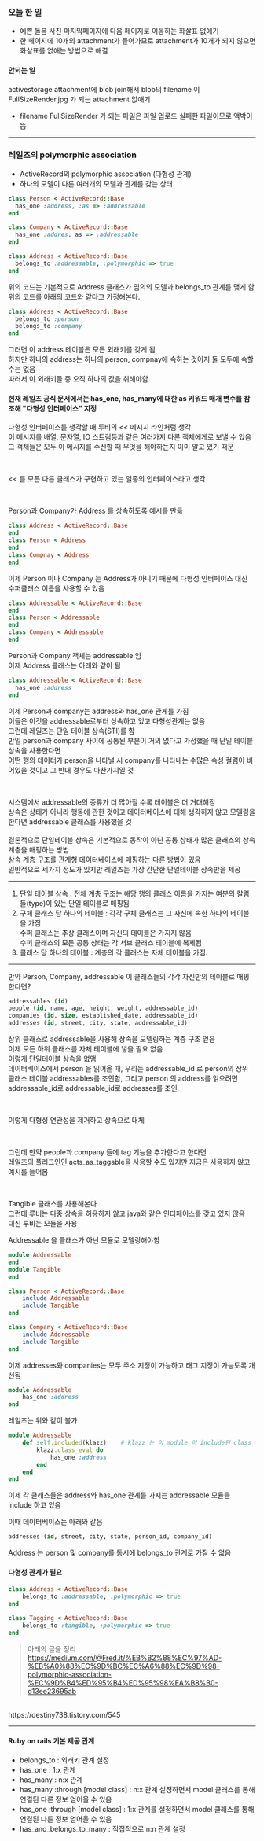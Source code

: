 ### 오늘 한 일 
- 예쁜 돌봄 사진 마지막페이지에 다음 페이지로 이동하는 화살표 없애기 
- 한 페이지에 10개의 attachment가 들어가므로 attachment가 10개가 되지 않으면 화살표를 없애는 방법으로 해결 

#### 안되는 일 
activestorage attachment에 blob join해서 blob의 filename 이 FullSizeRender.jpg 가 되는 attachment 없애기 
- filename FullSizeRender 가 되는 파일은 파일 업로드 실패한 파일이므로 액박이 뜸 

________



###  레일즈의 polymorphic association
- ActiveRecord의 polymorphic association (다형성 관계)
- 하나의 모델이 다른 여러개의 모델과 관계를 갖는 상태 

```ruby
class Person < ActiveRecord::Base
  has_one :address, :as => :addressable
end

class Company < ActiveRecord::Base
  has_one :addres, as => :addressable
end

class Address < ActiveRecord::Base
  belongs_to :addressable, :polymorphic => true
end

```
위의 코드는 기본적으로 Address 클래스가 임의의 모델과 belongs_to 관계를 맺게 함 <br>
위의 코드를 아래의 코드와 같다고 가정해본다. 

```ruby
class Address < ActiveRecord::Base
  belongs_to :person
  belongs_to :company 
end
```
그러면 이 address 테이블은 모든 외래키를 갖게 됨 <br>
하지만 하나의 address는 하나의 person, compnay에 속하는 것이지 둘 모두에 속할수는 없음 <br>
따러서 이 외래키들 중 오직 하나의 값을 취해야함 

#### 현재 레일즈 공식 문서에서는 has_one, has_many에 대한 as 키워드 매개 변수를 참조해 "다형성 인터페이스" 지정 

다형성 인터페이스를 생각할 때 루비의 << 메시지 라인처럼 생각 <br>
이 메시지를 배열, 문자열, IO 스트림등과 같은 여러가지 다른 객체에게로 보낼 수 있음<br>
그 객체들은 모두 이 메시지를 수신할 때 무엇을 해야하는지 이미 알고 있기 때문 <br>

<br>

<< 를 모든 다른 클래스가 구현하고 있는 일종의 인터페이스라고 생각 

<br>

Person과 Company가 Address 를 상속하도록 예시를 만듦 
```ruby
class Address < ActiveRecord::Base
end
class Person < Address
end
class Compnay < Address 
end
```

이제 Person 이나 Company 는 Address가 아니기 때문에 다형성 인터페이스 대신 수퍼클래스 이름을 사용할 수 있음

```ruby
class Addressable < ActiveRecord::Base
end
class Person < Addressable
end
class Company < Addressable
end
```

Person과 Company 객체는 addressable 임 <br>
이제 Address 클래스는 아래와 같이 됨

```ruby
class Addressable < ActiveRecord::Base
  has_one :address
end
```
이제 Person과 company는 address와 has_one 관게를 가짐 <br>
이들은 이것을 addressable로부터 상속하고 있고 다형성관계는 없음 
<br>
그런데 레일즈는 단일 테이블 상속(STI)를 함 <br>
만일 person과 company 사이에 공통된 부분이 거의 없다고 가정했을 때 단일 테이블 상속을 사용한다면 <br>
어떤 행의 데이터가 person을 나타낼 시 company를 나타내는 수많은 속성 컬럼이 비어있을 것이고 그 반대 경우도 마찬가지일 것 <br>

<br>

시스템에서 addressable의 종류가 더 많아질 수록 테이블은 더 거대해짐 <br>
상속은 상태가 아니라 행동에 관한 것이고 데이터베이스에 대해 생각하지 않고 모델링을 한다면 addressable 클래스를 사용했을 것 <br>
<br>
결론적으로 단일테이블 상속은 기본적으로 동작이 아닌 공통 상태가 많은 클래스의 상속 계층을 매핑하는 방법 
<br>
상속 계층 구조를 관계형 데이터베이스에 매핑하는 다른 방법이 있음 <br>
일반적으로 세가지 정도가 있지만 레일즈는 가장 간단한 단일테이블 상속만을 제공
_____

1. 단일 테이블 상속 : 전체 계층 구조는 해당 행의 클래스 이름을 가지는 여분의 칼럼들(type)이 있는 단일 테이블로 매핑됨
2. 구체 클래스 당 하나의 테이블 : 각각 구체 클래스는 그 자신에 속한 하나의 테이블을 가짐 <br>
                           수퍼 클래스는 추상 클래스이며 자신의 테이블은 가지지 않음 <br>
                           수퍼 클래스의 모든 공통 상태는 각 서브 클래스 테이블에 복제됨 
3. 클래스 당 하나의 테이블 : 계층의 각 클래스는 자체 테이블을 가짐. 

_____


만약 Person, Company, addressable 이 클래스들의 각각 자신만의 테이블로 매핑한다면? 
```sql 
addressables (id)
people (id, name, age, height, weight, addressable_id)
companies (id, size, established_date, addressable_id)
addresses (id, street, city, state, addressable_id)
```
상위 클래스로 addressable을 사용해 상속을 모델링하는 계층 구조 얻음 <br>
이제 모든 하위 클래스를 자체 테이블에 넣을 필요 없음 <br>
이렇게 단일테이블 상속을 없앰 <br>
데이터베이스에서 person 을 읽어올 때, 우리는 addressable_id 로 person의 상위 클래스 테이블 addressables를 조인함, 그리고 person 의 address를 읽으려면 addressable_id로 addressable_id로 addresses를 조인 <br>

<br>

이렇게 다형성 연관성을 제거하고 상속으로 대체 <br>

<br>

그런데 만약 people과 company 들에 tag 기능을 추가한다고 한다면 <br>
레일즈의 플러그인인 acts_as_taggable을 사용할 수도 있지만 지금은 사용하지 않고 예시를 들어봄 <br>


<br>

Tangible 클래스를 사용해본다 <br>
그런데 루비는 다중 상속을 허용하지 않고 java와 같은 인터페이스를 갖고 있지 않음 <br>
대신 루비는 모듈을 사용 <br>

Addressable 을 클래스가 아닌 모듈로 모델링해야함 <br>

```ruby
module Addressable
end
module Tangible
end 

class Person < ActiveRecord::Base
	include Addressable
	include Tangible
end 

class Company < ActiveRecord::Base
	include Addressable
	include Tangible
end 
```
이제 addresses와 companies는 모두 주소 지정이 가능하고 태그 지정이 가능토록 개선됨 <br>

```ruby
module Addressable
	has_one :address
end
```
레일즈는 위와 같이 불가 

```ruby
module Addressable
	def self.included(klazz)	# klazz 는 이 module 이 include된 class 객체 
		klazz.class_eval do 
			has_one :address		
		end
	end
end
```

이제 각 클래스들은 address와 has_one 관계를 가지는 addressable 모듈을 include 하고 있음  <br>

이때 데이터베이스는 아래와 같음 

```sql
addresses (id, street, city, state, person_id, company_id)
```
Address 는 person 및 company를 동시에 belongs_to 관계로 가질 수 없음 <br>
#### 다형성 관계가 필요 

```ruby
class Address < ActiveRecord::Base
	belongs_to :addressable, :polymorphic => true 
end

class Tagging < ActiveRecord::Base
	belongs_to :tangible, :polymorphic => true
end 
```

> 아래의 글을 정리 <br>
https://medium.com/@Fred.it/%EB%B2%88%EC%97%AD-%EB%A0%88%EC%9D%BC%EC%A6%88%EC%9D%98-polymorphic-association-%EC%9D%B4%ED%95%B4%ED%95%98%EA%B8%B0-d13ee23695ab
<br>
https://destiny738.tistory.com/545

______

#### Ruby on rails 기본 제공 관계
- belongs_to : 외래키 관계 설정 
- has_one : 1:x 관계
- has_many : n:x 관계 
- has_many :through [model class] : n:x 관계 설정하면서 model 클래스를 통해 연결된 다른 정보 얻어올 수 있음
- has_one :through [model class] : 1:x 관계를 설정하면서 model 클래스를 통해 연결된 다른 정보 얻어올 수 있음
- has_and_belongs_to_many : 직접적으로 n:n 관계 설정 

